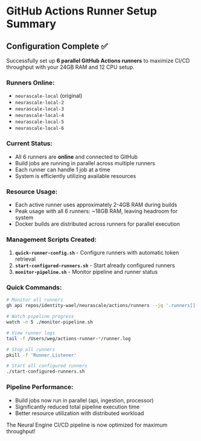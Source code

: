 # GitHub Actions Runner Setup Summary

## Configuration Complete ✅

Successfully set up **6 parallel GitHub Actions runners** to maximize CI/CD throughput with your 24GB RAM and 12 CPU setup.

### Runners Online:

- `neurascale-local` (original)
- `neurascale-local-2`
- `neurascale-local-3`
- `neurascale-local-4`
- `neurascale-local-5`
- `neurascale-local-6`

### Current Status:

- All 6 runners are **online** and connected to GitHub
- Build jobs are running in parallel across multiple runners
- Each runner can handle 1 job at a time
- System is efficiently utilizing available resources

### Resource Usage:

- Each active runner uses approximately 2-4GB RAM during builds
- Peak usage with all 6 runners: ~18GB RAM, leaving headroom for system
- Docker builds are distributed across runners for parallel execution

### Management Scripts Created:

1. **`quick-runner-config.sh`** - Configure runners with automatic token retrieval
2. **`start-configured-runners.sh`** - Start already configured runners
3. **`monitor-pipeline.sh`** - Monitor pipeline and runner status

### Quick Commands:

```bash
# Monitor all runners
gh api repos/identity-wael/neurascale/actions/runners --jq '.runners[] | {name: .name, status: .status, busy: .busy}'

# Watch pipeline progress
watch -n 5 ./monitor-pipeline.sh

# View runner logs
tail -f /Users/weg/actions-runner-*/runner.log

# Stop all runners
pkill -f 'Runner.Listener'

# Start all configured runners
./start-configured-runners.sh
```

### Pipeline Performance:

- Build jobs now run in parallel (api, ingestion, processor)
- Significantly reduced total pipeline execution time
- Better resource utilization with distributed workload

The Neural Engine CI/CD pipeline is now optimized for maximum throughput!
